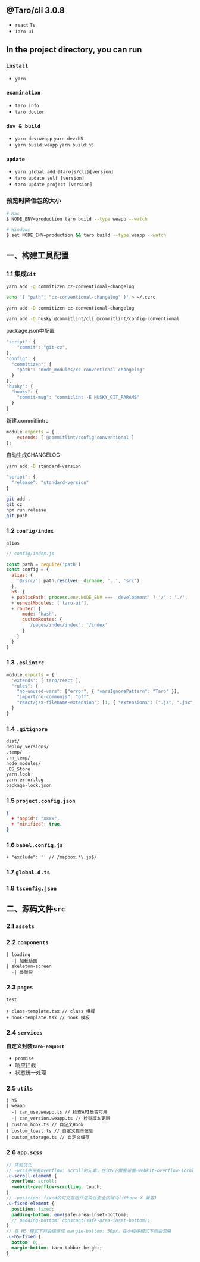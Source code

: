 ## @Taro/cli 3.0.8
- `react` `Ts`
- `Taro-ui`

## In the project directory, you can run
### `install`
- `yarn`

### `examination`
- `taro info`
- `taro doctor`

### `dev & build`
- `yarn dev:weapp` `yarn dev:h5`
- `yarn build:weapp` `yarn build:h5`

### `update`
- `yarn global add @tarojs/cli@[version]`
- `taro update self [version]`
- `taro update project [version]`

### 预览时降低包的大小
```bash
# Mac
$ NODE_ENV=production taro build --type weapp --watch

# Windows
$ set NODE_ENV=production && taro build --type weapp --watch
```

## 一、构建工具配置
### 1.1 集成`Git`
```bash
yarn add -g commitizen cz-conventional-changelog

echo '{ "path": "cz-conventional-changelog" }' > ~/.czrc

yarn add -D commitizen cz-conventional-changelog

yarn add -D husky @commitlint/cli @commitlint/config-conventional
```

package.json中配置
```js
"script": {
    "commit": "git-cz",
},
"config": {
  "commitizen": {
    "path": "node_modules/cz-conventional-changelog"
  }
},
"husky": {
  "hooks": {
    "commit-msg": "commitlint -E HUSKY_GIT_PARAMS"
  }
}
```

新建.commitlintrc
```js
module.exports = {
    extends: ['@commitlint/config-conventional']
};
```

自动生成CHANGELOG
```bash
yarn add -D standard-version
```

```js
"script": {
  "release": "standard-version"
}
```

```bash
git add .
git cz
npm run release
git push
```

### 1.2 `config/index`
`alias`
```js
// config/index.js

const path = require('path')
const config = {
  alias: {
    '@/src/': path.resolve(__dirname, '..', 'src')
  },
  h5: {
  + publicPath: process.env.NODE_ENV === 'development' ? '/' : './',
  + esnextModules: ['taro-ui'],
  + router: {
      mode: 'hash',
      customRoutes: {
        '/pages/index/index': '/index'
      }
    }
  }
}
```

### 1.3 `.eslintrc`
```js
module.exports = {
  'extends': ['taro/react'],
  "rules": {
    "no-unused-vars": ["error", { "varsIgnorePattern": "Taro" }],
    "import/no-commonjs": "off",
    "react/jsx-filename-extension": [1, { "extensions": [".js", ".jsx", ".tsx"] }]
  }
}
```

### 1.4 `.gitignore`
```bash
dist/
deploy_versions/
.temp/
.rn_temp/
node_modules/
.DS_Store
yarn.lock
yarn-error.log
package-lock.json
```

### 1.5 `project.config.json`
```json
{
  + "appid": "xxxx",
  + "minified": true,
}
```

### 1.6 `babel.config.js`
```
+ "exclude": '' // /mapbox.*\.js$/
```

### 1.7 `global.d.ts`

### 1.8 `tsconfig.json`


## 二、源码文件`src`
### 2.1 `assets`

### 2.2 `components`
```
| loading
  -| 加载动画
| skeleton-screen
  -| 骨架屏
```

### 2.3 `pages`
`test`
```
+ class-template.tsx // class 模板
+ hook-template.tsx // hook 模板
```

### 2.4 `services`
**自定义封装`taro-request`**
- `promise`
- 响应拦截
- 状态统一处理

### 2.5 `utils`
```
| h5
| weapp
  -| can_use.weapp.ts // 检查API是否可用
  -| can_version.weapp.ts // 检查版本更新
| custom_hook.ts // 自定义Hook
| custom_toast.ts // 自定义提示信息
| custom_storage.ts // 自定义缓存
```

### 2.6 `app.scss`
```scss
// 体验优化
// -wxss中带有overflow: scroll的元素，在iOS下需要设置-webkit-overflow-scrolling: touch样式
.u-scroll-element {
  overflow: scroll;
  -webkit-overflow-scrolling: touch;
}
// -position: fixed的可交互组件渲染在安全区域内(iPhone X 兼容)
.u-fixed-element {
  position: fixed;
  padding-bottom: env(safe-area-inset-bottom);
  // padding-bottom: constant(safe-area-inset-bottom);
}
// 在 H5 模式下将会编译成 margin-bottom: 50px，在小程序模式下则会忽略
.u-h5-fixed {
  bottom: 0;
  margin-bottom: taro-tabbar-height;
}
```